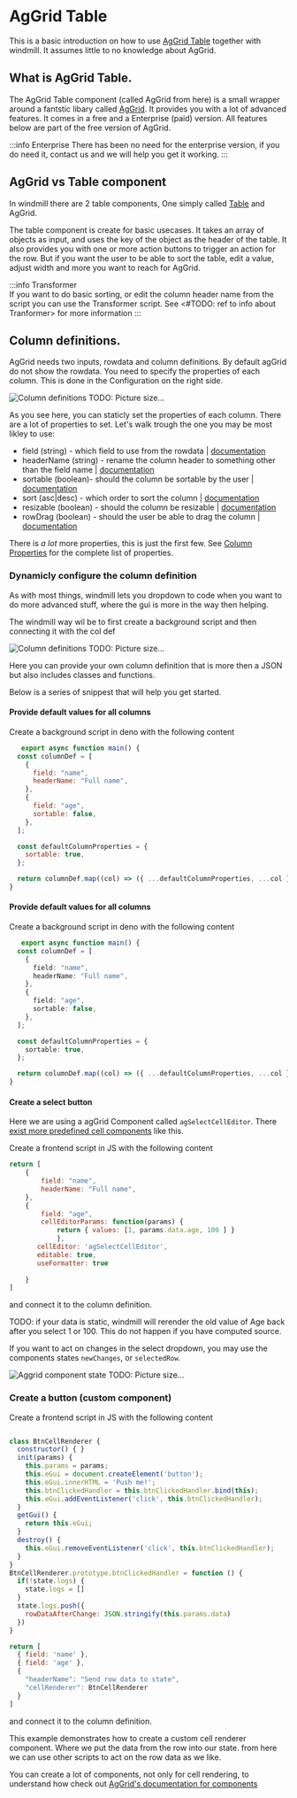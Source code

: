 # AgGrid Table 

This is a basic introduction on how to use [AgGrid Table](https://www.ag-grid.com/) together with windmill.
It assumes little to no knowledge about AgGrid.

## What is AgGrid Table.
The AgGrid Table component (called AgGrid from here) is a small wrapper around a fantstic libary called  [AgGrid](https://www.ag-grid.com/).
It provides you with a lot of advanced features. It comes in a free and a Enterprise (paid) version. 
All features below are part of the free version of AgGrid. 

:::info Enterprise 
  There has been no need for the enterprise version, if you do need it, contact us and we will help you get it working.
::: 

## AgGrid vs Table component 

In windmill there are 2 table components, One simply called [Table](../../../apps/4_app_component_library.md#table) and AgGrid. 

The table component is create for basic usecases. It takes an array of objects as input, and uses the key of the object as the header of the table. It also provides you with one or more action buttons to trigger an action for the row. 
But if you want the user to be able to sort the table, edit a value, adjust width and more you want to reach for AgGrid. 

:::info Transformer     
  If you want to do basic sorting, or edit the column header name from the script you can use the Transformer script. 
  See <#TODO: ref to info about Tranformer> for more information
::: 

## Column definitions. 

AgGrid needs two inputs, rowdata and column definitions. 
By default agGrid do not show the rowdata. You need to specify the properties of each column. 
This is done in the Configuration on the right side.

![Column definitions](./../../../../static/img/guide/coldef.png)
TODO: Picture size...


As you see here, you can staticly set the properties of each column.
There are a lot of properties to set. Let's walk trough the one you may be most likley to use:

* field (string) - which field to use from the rowdata  | [documentation](https://www.ag-grid.com/javascript-data-grid/column-properties/#reference-columns-field)
* headerName (string) - rename the column header to something other than the field name | [documentation](https://www.ag-grid.com/javascript-data-grid/column-properties/#reference-header-headerName)
* sortable (boolean)- should the column be sortable by the user |  [documentation](https://www.ag-grid.com/javascript-data-grid/column-properties/#reference-sort-sortable)
* sort (asc|desc) - which order to sort the column | [documentation](https://www.ag-grid.com/javascript-data-grid/column-properties/#reference-sort-sort)
* resizable (boolean) - should the column be resizable | [documentation](https://www.ag-grid.com/javascript-data-grid/column-properties/#reference-width-resizable)
* rowDrag (boolean) - should the user be able to drag the column | [documentation](https://www.ag-grid.com/javascript-data-grid/column-properties/#reference-row%20dragging-rowDrag)

There is *a lot* more properties, this is just the first few. 
See [Column Properties](https://www.ag-grid.com/javascript-data-grid/column-properties/) for the complete list of properties.

### Dynamicly configure the column definition

As with most things, windmill lets you dropdown to code when you want to do more advanced stuff, where the gui is more in the way then helping.

The windmill way wil be to first create a background script and then connecting it with the col def

![Column definitions](./../../../../static/img/guide/coldef-connect.png)
TODO: Picture size...

Here you can provide your own column definition that is more then a JSON but also includes classes and functions. 

Below is a series of snippest that will help you get started.

#### Provide default values for all columns

Create a background script in deno with the following content
```js 
   export async function main() {
  const columnDef = [
    {
      field: "name",
      headerName: "Full name",
    },
    {
      field: "age",
      sortable: false,
    },
  ];

  const defaultColumnProperties = {
    sortable: true,
  };

  return columnDef.map((col) => ({ ...defaultColumnProperties, ...col }));
}
``` 

#### Provide default values for all columns

Create a background script in deno with the following content
```ts 
   export async function main() {
  const columnDef = [
    {
      field: "name",
      headerName: "Full name",
    },
    {
      field: "age",
      sortable: false,
    },
  ];

  const defaultColumnProperties = {
    sortable: true,
  };

  return columnDef.map((col) => ({ ...defaultColumnProperties, ...col }));
}
```

#### Create a select button 

Here we are using a agGrid Component called `agSelectCellEditor`. There [exist more predefined cell components](https://www.ag-grid.com/javascript-data-grid/provided-cell-editors/#select-cell-editor) like this. 


Create a frontend script in JS with the following content
```js 
return [
    {
        field: "name",
        headerName: "Full name",
    },
    {
        field: "age",
        cellEditorParams: function(params) { 
            return { values: [1, params.data.age, 100 ] }
            },
       cellEditor: 'agSelectCellEditor',
       editable: true,
       useFormatter: true
       
    }
]
```
and connect it to the column definition.

TODO: if your data is static, windmill will rerender the old value of Age back after you select 1 or 100. 
This do not happen if you have computed source. 

If you want to act on changes in the select dropdown, you may use the components states `newChanges`, or `selectedRow`.

![Aggrid component state](./../../../../static/img/guide/aggrid-state.png)
TODO: Picture size...


### Create a button (custom component) 
Create a frontend script in JS with the following content
```js 

class BtnCellRenderer {
  constructor() { }
  init(params) {
    this.params = params;
    this.eGui = document.createElement('button');
    this.eGui.innerHTML = 'Push me!';
    this.btnClickedHandler = this.btnClickedHandler.bind(this);
    this.eGui.addEventListener('click', this.btnClickedHandler);
  }
  getGui() {
    return this.eGui;
  }
  destroy() {
    this.eGui.removeEventListener('click', this.btnClickedHandler);
  }
}
BtnCellRenderer.prototype.btnClickedHandler = function () {
  if(!state.logs) {
    state.logs = []
  }
  state.logs.push({
    rowDataAfterChange: JSON.stringify(this.params.data)
  })
}

return [
  { field: 'name' },
  { field: 'age' },
  {
    "headerName": "Send row data to state",
    "cellRenderer": BtnCellRenderer
  }
]

```
and connect it to the column definition.

This example demonstrates how to create a custom cell renderer component. Where we put the data from the row into 
our state. from here we can use other scripts to act on the row data as we like. 


You can create a lot of components, not only for cell rendering, to understand how check out [AgGrid's documentation for components](https://www.ag-grid.com/javascript-data-grid/components/) 

